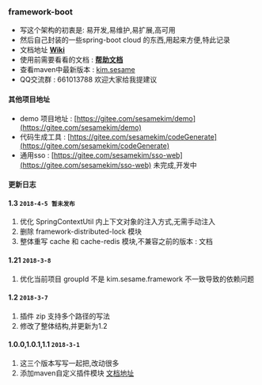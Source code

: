 ### framework-boot
- 写这个架构的初衷是: 易开发,易维护,易扩展,高可用
- 然后自己封装的一些spring-boot cloud 的东西,用起来方便,特此记录
- 文档地址 **[Wiki](https://gitee.com/sesamekim/framework-boot/wikis/pages)**
- 使用前需要看看的文档 : **[帮助文档](https://gitee.com/sesamekim/framework-boot/wikis/pages?title=%E4%BD%BF%E7%94%A8%E8%AF%B4%E6%98%8E&parent=)**
- 查看maven中最新版本 : [kim.sesame](http://search.maven.org/#search%7Cga%7C1%7Ckim.sesame)
- QQ交流群 : 661013788   欢迎大家给我提建议

#### 其他项目地址
- demo 项目地址 : [https://gitee.com/sesamekim/demo](https://gitee.com/sesamekim/demo)
- 代码生成工具 : [https://gitee.com/sesamekim/codeGenerate](https://gitee.com/sesamekim/codeGenerate)
- 通用sso : [https://gitee.com/sesamekim/sso-web](https://gitee.com/sesamekim/sso-web) 未完成,开发中

#### 更新日志

#### 1.3 `2018-4-5 暂未发布`
1. 优化 SpringContextUtil 内上下文对象的注入方式,无需手动注入
2. 删除 framework-distributed-lock 模块
3. 整体重写 cache 和 cache-redis 模块,不兼容之前的版本 : 文档


#### 1.21 `2018-3-8`
1. 优化当前项目 groupId 不是 kim.sesame.framework 不一致导致的依赖问题

#### 1.2 `2018-3-7`
1. 插件 zip 支持多个路径的写法
2. 修改了整体结构,并更新为1.2

#### 1.0.0,1.0.1,1.1  `2018-3-1`
1. 这三个版本写写一起把,改动很多
2. 添加maven自定义插件模块 [文档地址](https://gitee.com/sesamekim/framework-boot/wikis/pages?title=1-%E9%87%8D%E6%96%B0%E5%8A%A0%E8%BD%BD%E9%9D%99%E6%80%81%E8%B5%84%E6%BA%90%E6%96%87%E4%BB%B6&parent=%E8%87%AA%E5%AE%9A%E4%B9%89maven%E6%8F%92%E4%BB%B6)

